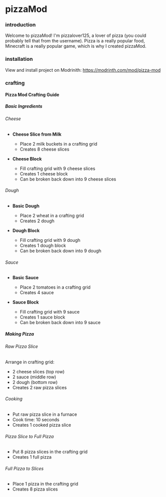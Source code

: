 # pizzaMod
### introduction
Welcome to pizzaMod! I'm pizzalover125,
a lover of pizza (you could probably tell that 
from the username). Pizza is a really popular food,
Minecraft is a really popular game,
which is why I created pizzaMod.

### installation
View and install project on Modrinith: https://modrinth.com/mod/pizza-mod

### crafting

#### Pizza Mod Crafting Guide

##### Basic Ingredients

###### Cheese
- **Cheese Slice from Milk**
    - Place 2 milk buckets in a crafting grid
    - Creates 8 cheese slices

- **Cheese Block**
    - Fill crafting grid with 9 cheese slices
    - Creates 1 cheese block
    - Can be broken back down into 9 cheese slices

###### Dough
- **Basic Dough**
    - Place 2 wheat in a crafting grid
    - Creates 2 dough

- **Dough Block**
    - Fill crafting grid with 9 dough
    - Creates 1 dough block
    - Can be broken back down into 9 dough

###### Sauce
- **Basic Sauce**
    - Place 2 tomatoes in a crafting grid
    - Creates 4 sauce

- **Sauce Block**
    - Fill crafting grid with 9 sauce
    - Creates 1 sauce block
    - Can be broken back down into 9 sauce

##### Making Pizza

###### Raw Pizza Slice
Arrange in crafting grid:
- 2 cheese slices (top row)
- 2 sauce (middle row)
- 2 dough (bottom row)
- Creates 2 raw pizza slices

###### Cooking
- Put raw pizza slice in a furnace
- Cook time: 10 seconds
- Creates 1 cooked pizza slice

###### Pizza Slice to Full Pizza
- Put 8 pizza slices in the crafting grid
- Creates 1 full pizza

###### Full Pizza to Slices
- Place 1 pizza in the crafting grid
- Creates 8 pizza slices